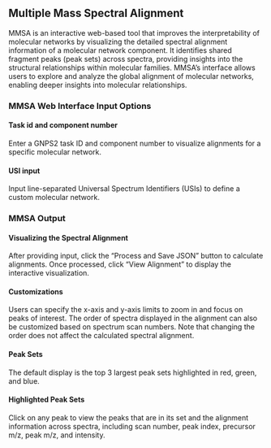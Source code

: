 ## Multiple Mass Spectral Alignment
MMSA is an interactive web-based tool that improves the interpretability of molecular networks by visualizing the detailed spectral alignment information of a molecular network component. It identifies shared fragment peaks (peak sets) across spectra, providing insights into the structural relationships within molecular families. MMSA’s interface allows users to explore and analyze the global alignment of molecular networks, enabling deeper insights into molecular relationships.

### MMSA Web Interface Input Options

#### Task id and component number
Enter a GNPS2 task ID and component number to visualize alignments for a specific molecular network.

#### USI input
Input line-separated Universal Spectrum Identifiers (USIs) to define a custom molecular network. 

### MMSA Output

#### Visualizing the Spectral Alignment
After providing input, click the “Process and Save JSON” button to calculate alignments. Once processed, click “View Alignment” to display the interactive visualization.

#### Customizations
Users can specify the x-axis and y-axis limits to zoom in and focus on peaks of interest. The order of spectra displayed in the alignment can also be customized based on spectrum scan numbers. Note that changing the order does not affect the calculated spectral alignment.

#### Peak Sets
The default display is the top 3 largest peak sets highlighted in red, green, and blue.

#### Highlighted Peak Sets
Click on any peak to view the peaks that are in its set and the alignment information across spectra, including scan number, peak index, precursor m/z, peak m/z, and intensity.